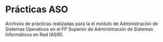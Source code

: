 # Prácticas ASO

Archivos de prácticas realizadas para la el módulo de Administración de Sistemas Operativos 
en el FP Superior de Administración de Sistemas Informáticos en Red (ASIR).

